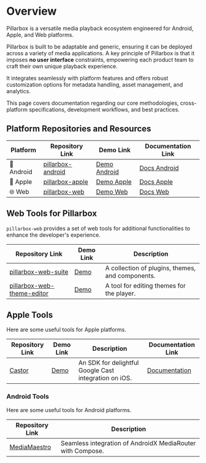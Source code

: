 # Overview

Pillarbox is a versatile media playback ecosystem engineered for Android, Apple, and Web platforms.

Pillarbox is built to be adaptable and generic, ensuring it can be deployed across a variety of media applications. A
key principle of Pillarbox is that it imposes **no user interface** constraints, empowering each product team to craft
their own unique playback experience.

It integrates seamlessly with platform features and offers robust customization options for metadata handling,
asset management, and analytics.

This page covers documentation regarding our core methodologies, cross-platform specifications, development workflows,
and best practices.

## Platform Repositories and Resources

| Platform   | Repository Link                                                  | Demo Link                                                                           | Documentation Link                                                                                     |
|------------|------------------------------------------------------------------|-------------------------------------------------------------------------------------|--------------------------------------------------------------------------------------------------------|
| 🤖 Android | [pillarbox-android](https://github.com/SRGSSR/pillarbox-android) | [Demo Android](https://github.com/SRGSSR/pillarbox-android?tab=readme-ov-file#demo) | [Docs Android](https://android.pillarbox.ch/api)                                                       |
| 🍎 Apple   | [pillarbox-apple](https://github.com/SRGSSR/pillarbox-apple)     | [Demo Apple](https://testflight.apple.com/join/TS6ngLqf)                            | [Docs Apple](https://swiftpackageindex.com/SRGSSR/pillarbox-apple/documentation/pillarboxplayer) |
| 🌐 Web     | [pillarbox-web](https://github.com/SRGSSR/pillarbox-web)         | [Demo Web](https://demo.pillarbox.ch)                                               | [Docs Web](https://web.pillarbox.ch/api/)                                                              |

## Web Tools for Pillarbox

`pillarbox-web` provides a set of web tools for additional functionalities to enhance the developer's experience.

| Repository Link                                                                    | Demo Link                            | Description                                      |
|------------------------------------------------------------------------------------|--------------------------------------|--------------------------------------------------|
| [pillarbox-web-suite](https://github.com/SRGSSR/pillarbox-web-suite)               | [Demo](https://plugins.pillarbox.ch) | A collection of plugins, themes, and components. |
| [pillarbox-web-theme-editor](https://github.com/SRGSSR/pillarbox-web-theme-editor) | [Demo](https://editor.pillarbox.ch)  | A tool for editing themes for the player.        |

## Apple Tools

Here are some useful tools for Apple platforms.

| Repository Link                            | Demo Link                                          | Description                        | Documentation Link |
|--------------------------------------------|----------------------------------------------------|------------------------------------| -------------------|
| [Castor](https://github.com/SRGSSR/castor) | [Demo](https://testflight.apple.com/join/3DMfy33Y) | An SDK for delightful Google Cast integration on iOS. | [Documentation](https://swiftpackageindex.com/SRGSSR/castor/documentation/castor) |

### Android Tools

Here are some useful tools for Android platforms.

| Repository Link                                        | Description                                                |
|--------------------------------------------------------|------------------------------------------------------------|
| [MediaMaestro](https://github.com/SRGSSR/MediaMaestro) | Seamless integration of AndroidX MediaRouter with Compose. |
